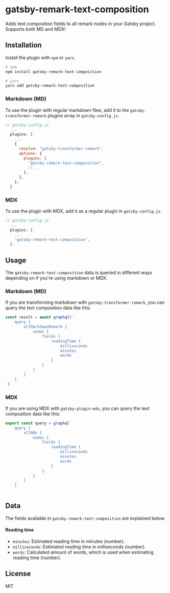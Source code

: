 # gatsby-remark-text-composition

Adds text composition fields to all remark nodes in your Gatsby project.
Supports both MD and MDX!

## Installation

Install the plugin with `npm` or `yarn`.

```bash
# npm
npm install gatsby-remark-text-composition

# yarn
yarn add gatsby-remark-text-composition
```

### Markdown (MD)

To use the plugin with regular markdown files, add it to the
`gatsby-transformer-remark` plugins array in `gatsby-config.js`.

```js
// gatsby-config.js
  ...
  plugins: [
    ...
    {
      resolve: "gatsby-transformer-remark",
      options: {
        plugins: [
          "gatsby-remark-text-composition",
          // ...
        ],
      },
    },
  ]
```

### MDX

To use the plugin with MDX, add it as a regular plugin in `gatsby-config.js`.

```js
// gatsby-config.js
  ...
  plugins: [
    ...
    'gatsby-remark-text-composition',
  ],
```

## Usage

The `gatsby-remark-text-composition` data is queried in different ways depending
on if you're using markdown or MDX.

### Markdown (MD)

If you are transforming markdown with `gatsby-transformer-remark`, you can query
the text composition data like this:

```js
const result = await graphql(`
	query {
		allMarkdownRemark {
			nodes {
				fields {
					readingTime {
						milliseconds
						minutes
						words
					}
				}
			}
		}
	}
`)
```

### MDX

If you are using MDX with `gatsby-plugin-mdx`, you can query the text
composition data like this:

```js
export const query = graphql`
	query {
		allMdx {
			nodes {
				fields {
					readingTime {
						milliseconds
						minutes
						words
					}
				}
			}
		}
	}
`
```

## Data

The fields available in `gatsby-remark-text-composition` are explained below.

#### Reading time

- `minutes`: Estimated reading time in minutes (number).
- `milliseconds`: Estimated reading time in milliseconds (number).
- `words`: Calculated amount of words, which is used when estimating reading
  time (number).

## License

MIT
